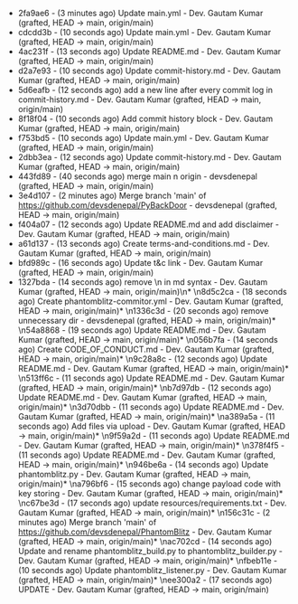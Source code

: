 * 2fa9ae6 - (3 minutes ago) Update main.yml - Dev. Gautam Kumar (grafted, HEAD -> main, origin/main)
* cdcdd3b - (10 seconds ago) Update main.yml - Dev. Gautam Kumar (grafted, HEAD -> main, origin/main)
* 4ac231f - (13 seconds ago) Update README.md - Dev. Gautam Kumar (grafted, HEAD -> main, origin/main)
* d2a7e93 - (10 seconds ago) Update commit-history.md - Dev. Gautam Kumar (grafted, HEAD -> main, origin/main)
* 5d6eafb - (12 seconds ago) add a new line after every commit log in commit-history.md - Dev. Gautam Kumar (grafted, HEAD -> main, origin/main)
* 8f18f04 - (10 seconds ago) Add commit history block - Dev. Gautam Kumar (grafted, HEAD -> main, origin/main)
* f753bd5 - (10 seconds ago) Update main.yml - Dev. Gautam Kumar (grafted, HEAD -> main, origin/main)
* 2dbb3ea - (12 seconds ago) Update commit-history.md - Dev. Gautam Kumar (grafted, HEAD -> main, origin/main)
* 443fd89 - (40 seconds ago) merge main n origin - devsdenepal (grafted, HEAD -> main, origin/main)
* 3e4d107 - (2 minutes ago) Merge branch 'main' of https://github.com/devsdenepal/PyBackDoor - devsdenepal (grafted, HEAD -> main, origin/main)
* f404a07 - (12 seconds ago) Update README.md and add disclaimer - Dev. Gautam Kumar (grafted, HEAD -> main, origin/main)
* a61d137 - (13 seconds ago) Create terms-and-conditions.md - Dev. Gautam Kumar (grafted, HEAD -> main, origin/main)
* bfd989c - (16 seconds ago) Update t&c link - Dev. Gautam Kumar (grafted, HEAD -> main, origin/main)
* 1327bda - (14 seconds ago) remove \n in md syntax - Dev. Gautam Kumar (grafted, HEAD -> main, origin/main)\n* \n8d5c2ca - (18 seconds ago) Create phantomblitz-commitor.yml - Dev. Gautam Kumar (grafted, HEAD -> main, origin/main)* \n1336c3d - (20 seconds ago) remove unnecessary dir - devsdenepal (grafted, HEAD -> main, origin/main)* \n54a8868 - (19 seconds ago) Update README.md - Dev. Gautam Kumar (grafted, HEAD -> main, origin/main)* \n056b7fa - (14 seconds ago) Create CODE_OF_CONDUCT.md - Dev. Gautam Kumar (grafted, HEAD -> main, origin/main)* \n9c28a8c - (12 seconds ago) Update README.md - Dev. Gautam Kumar (grafted, HEAD -> main, origin/main)* \n513ff6c - (11 seconds ago) Update README.md - Dev. Gautam Kumar (grafted, HEAD -> main, origin/main)* \nb7d97db - (12 seconds ago) Update README.md - Dev. Gautam Kumar (grafted, HEAD -> main, origin/main)* \n3d70dbb - (11 seconds ago) Update README.md - Dev. Gautam Kumar (grafted, HEAD -> main, origin/main)* \na389a5a - (11 seconds ago) Add files via upload - Dev. Gautam Kumar (grafted, HEAD -> main, origin/main)* \n9f59a2d - (11 seconds ago) Update README.md - Dev. Gautam Kumar (grafted, HEAD -> main, origin/main)* \n378f4f5 - (11 seconds ago) Update README.md - Dev. Gautam Kumar (grafted, HEAD -> main, origin/main)* \n946be6a - (14 seconds ago) Update phantomblitz.py - Dev. Gautam Kumar (grafted, HEAD -> main, origin/main)* \na796bf6 - (15 seconds ago) change payload code with key storing - Dev. Gautam Kumar (grafted, HEAD -> main, origin/main)* \nc67be3d - (17 seconds ago) update resources/requirements.txt - Dev. Gautam Kumar (grafted, HEAD -> main, origin/main)* \n156c31c - (2 minutes ago) Merge branch 'main' of https://github.com/devsdenepal/PhantomBlitz - Dev. Gautam Kumar (grafted, HEAD -> main, origin/main)* \nac702cd - (14 seconds ago) Update and rename phantomblitz_build.py to phantomblitz_builder.py - Dev. Gautam Kumar (grafted, HEAD -> main, origin/main)* \nfbeb11e - (10 seconds ago) Update phantomblitz_listener.py - Dev. Gautam Kumar (grafted, HEAD -> main, origin/main)* \nee300a2 - (17 seconds ago) UPDATE - Dev. Gautam Kumar (grafted, HEAD -> main, origin/main)